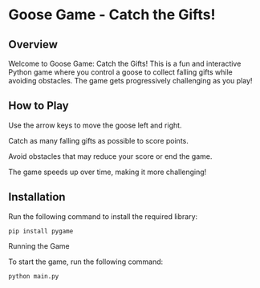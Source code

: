 # Goose Game - Catch the Gifts!

## Overview

Welcome to Goose Game: Catch the Gifts! This is a fun and interactive Python game where you control a goose to collect falling gifts while avoiding obstacles. The game gets progressively challenging as you play!

## How to Play

Use the arrow keys to move the goose left and right.

Catch as many falling gifts as possible to score points.

Avoid obstacles that may reduce your score or end the game.

The game speeds up over time, making it more challenging!

## Installation 

Run the following command to install the required library:
```
pip install pygame
```
Running the Game

To start the game, run the following command:
```
python main.py
```
